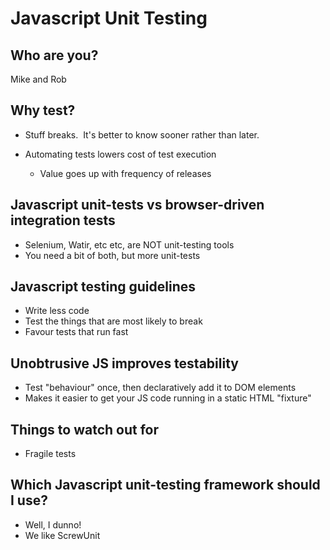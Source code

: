 Javascript Unit Testing
=======================

## Who are you?

Mike and Rob

## Why test?

- Stuff breaks. &nbsp;It's better to know sooner rather than later.

- Automating tests lowers cost of test execution
  - Value goes up with frequency of releases

## Javascript unit-tests vs browser-driven integration tests

- Selenium, Watir, etc etc, are NOT unit-testing tools
- You need a bit of both, but more unit-tests

## Javascript testing guidelines

- Write less code
- Test the things that are most likely to break
- Favour tests that run fast

## Unobtrusive JS improves testability

- Test "behaviour" once, then declaratively add it to DOM elements
- Makes it easier to get your JS code running in a static HTML "fixture"

## Things to watch out for

- Fragile tests

## Which Javascript unit-testing framework should I use?

- Well, I dunno!
- We like ScrewUnit
